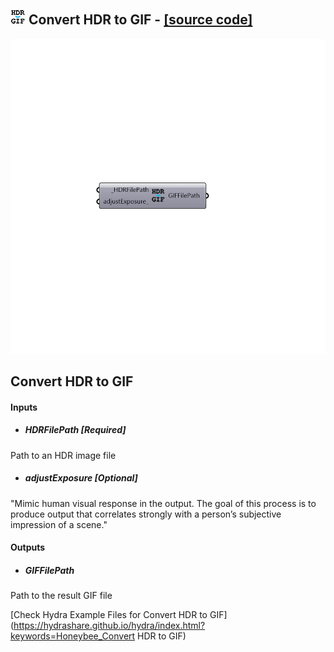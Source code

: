 ## ![](../../images/icons/Convert_HDR_to_GIF.png) Convert HDR to GIF - [[source code]](https://github.com/ladybug-tools/honeybee-legacy/tree/master/src/Honeybee_Convert%20HDR%20to%20GIF.py)

![](../../images/components/Convert_HDR_to_GIF.png)

Convert HDR to GIF
 -
 

#### Inputs
* ##### HDRFilePath [Required]
Path to an HDR image file
* ##### adjustExposure [Optional]
"Mimic human visual response in the output. The goal of this process is to produce output that correlates strongly with a person’s subjective impression of a scene."

#### Outputs
* ##### GIFFilePath
Path to the result GIF file


[Check Hydra Example Files for Convert HDR to GIF](https://hydrashare.github.io/hydra/index.html?keywords=Honeybee_Convert HDR to GIF)